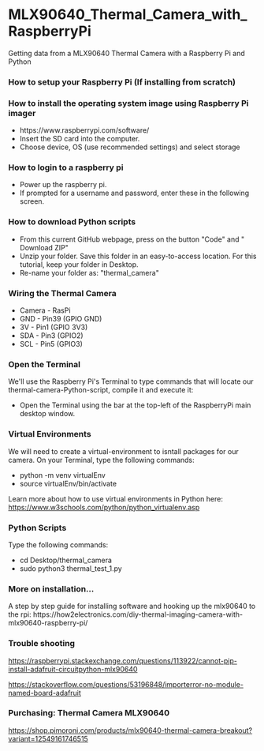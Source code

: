 # MLX90640_Thermal_Camera_with_RaspberryPi
Getting data from a MLX90640 Thermal Camera with a Raspberry Pi and Python

<h3>How to setup your Raspberry Pi (If installing from scratch)</h3>
<h3>How to install the operating system image using Raspberry Pi imager</h3>
<ul>
<li>https://www.raspberrypi.com/software/</li>
<li>Insert the SD card into the computer.</li>
<li>Choose device, OS (use recommended settings) and select storage</li>
</ul>

<h3>How to login to a raspberry pi</h3>
<ul>
<li>Power up the raspberry pi.</li>
<li>If prompted for a username and password, enter these in the following screen.</li>
</ul>

<h3>How to download Python scripts</h3>
<ul>
<li>From this current GitHub webpage, press on the button "Code" and " Download ZIP"</li>
<li>Unzip your folder. Save this folder in an easy-to-access location. For this tutorial, keep your folder in Desktop.</li>
<li>Re-name your folder as: "thermal_camera"</li>  
</ul>

<h3>Wiring the Thermal Camera</h3>
<ul>
<li>Camera - RasPi
<li>GND - Pin39 (GPIO GND) </li>
<li>3V - Pin1 (GPIO 3V3)</li>
<li>SDA - Pin3 (GPIO2) </li>
<li>SCL - Pin5 (GPIO3) </li>
</ul>

<h3>Open the Terminal </h3>
We'll use the Raspberry Pi's Terminal to type commands that will locate our thermal-camera-Python-script, compile it and execute it: 
<ul>
<li> Open the Terminal using the bar at the top-left of the RaspberryPi main desktop window.
</ul>

<h3>Virtual Environments </h3>
We will need to create a virtual-environment to isntall packages for our camera. 
On your Terminal, type the following commands:
<ul>
<li> python -m venv virtualEnv
<li> source virtualEnv/bin/activate
</ul>

Learn more about how to use virtual environments in Python here:
https://www.w3schools.com/python/python_virtualenv.asp
</ul>

<h3>Python Scripts </h3>

Type the following commands:
<ul>
<li> cd Desktop/thermal_camera </li>
<li> sudo python3 thermal_test_1.py</li>
</ul>

<h3>More on installation...</h3>
A step by step guide for installing software and hooking up the mlx90640 to the rpi:
https://how2electronics.com/diy-thermal-imaging-camera-with-mlx90640-raspberry-pi/

<h3>Trouble shooting </h3>

https://raspberrypi.stackexchange.com/questions/113922/cannot-pip-install-adafruit-circuitpython-mlx90640

https://stackoverflow.com/questions/53196848/importerror-no-module-named-board-adafruit

<h3> Purchasing: Thermal Camera MLX90640 </h3>

https://shop.pimoroni.com/products/mlx90640-thermal-camera-breakout?variant=12549161746515
